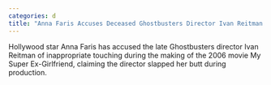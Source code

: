 ```yaml
---
categories: d
title: "Anna Faris Accuses Deceased Ghostbusters Director Ivan Reitman of Slapping Her Butt During Making of My Super ExGirlfriend"
---
```

Hollywood star Anna Faris has accused the late Ghostbusters director Ivan Reitman of inappropriate touching during the making of the 2006 movie My Super Ex-Girlfriend, claiming the director slapped her butt during production.